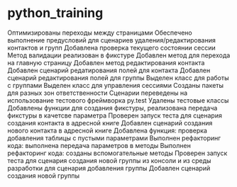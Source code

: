 # python_training
Оптимизированы переходы между страницами
Обеспечено выполнение предусловий для сценариев удаления/редактирования контактов и групп
Добавлена проверка текущего состоянии сессии
Метод валидации реализован в фикстуре
Добавлен метод для перехода на главную страницу
Добавлен метод редактирования контакта
Добавлен сценарий редатирования полей для контакта
Добавлен сценарий редактирования полей для группы
Выделен класс для работы с группами
Выделен класс для управления сессиями
Созданы пакеты для разных зон ответственности
Сценарии переведены на использование тестового фреймворка py.test
Удалены тестовые классы
Добавлены функции для создания фикстуры, реализована передача фикстуры в качетсве параметра
Проверен запуск теста для сценария создания контакта в адресной книге
Добавлен сценарий создания нового контакта в адресной книге
Добавлена функция: проверка добавления таблицы с пустыми параметрами
Выполнен рефакторинг кода: выполнена передача параметров в методы
Выполнен рефакторинг кода: созданы вспомогательные методы
Проверен запуск теста для сценария создания новой группы из консоли и из среды разработки для сценария добавления группы
Добавлен сценарий создания новой группы